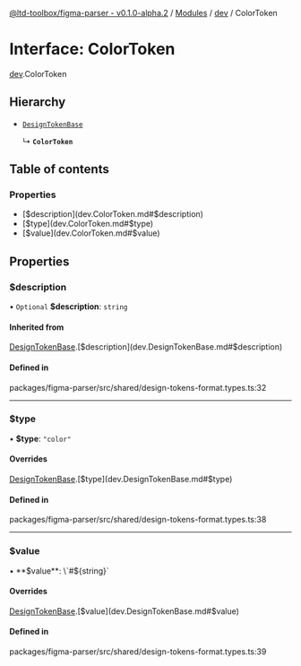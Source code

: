 [@ltd-toolbox/figma-parser - v0.1.0-alpha.2](../README.md) / [Modules](../modules.md) / [dev](../modules/dev.md) / ColorToken

# Interface: ColorToken

[dev](../modules/dev.md).ColorToken

## Hierarchy

- [`DesignTokenBase`](dev.DesignTokenBase.md)

  ↳ **`ColorToken`**

## Table of contents

### Properties

- [$description](dev.ColorToken.md#$description)
- [$type](dev.ColorToken.md#$type)
- [$value](dev.ColorToken.md#$value)

## Properties

### $description

• `Optional` **$description**: `string`

#### Inherited from

[DesignTokenBase](dev.DesignTokenBase.md).[$description](dev.DesignTokenBase.md#$description)

#### Defined in

packages/figma-parser/src/shared/design-tokens-format.types.ts:32

___

### $type

• **$type**: ``"color"``

#### Overrides

[DesignTokenBase](dev.DesignTokenBase.md).[$type](dev.DesignTokenBase.md#$type)

#### Defined in

packages/figma-parser/src/shared/design-tokens-format.types.ts:38

___

### $value

• **$value**: \`#$\{string}\`

#### Overrides

[DesignTokenBase](dev.DesignTokenBase.md).[$value](dev.DesignTokenBase.md#$value)

#### Defined in

packages/figma-parser/src/shared/design-tokens-format.types.ts:39

